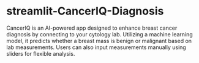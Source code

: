 # streamlit-CancerIQ-Diagnosis
CancerIQ is an AI-powered app designed to enhance breast cancer diagnosis by connecting to your cytology lab. Utilizing a machine learning model, it predicts whether a breast mass is benign or malignant based on lab measurements. Users can also input measurements manually using sliders for flexible analysis.
